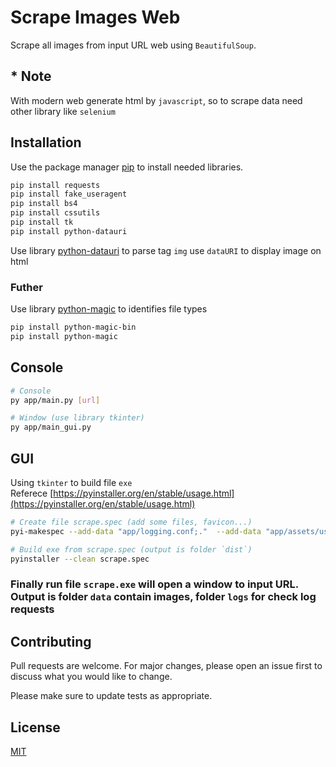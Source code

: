 # Scrape Images Web

Scrape all images from input URL web using `BeautifulSoup`.

## * Note

With modern web generate html by `javascript`, so to scrape data need other library like `selenium`

## Installation

Use the package manager [pip](https://pip.pypa.io/en/stable/) to install needed libraries.

```bash
pip install requests
pip install fake_useragent
pip install bs4
pip install cssutils
pip install tk
pip install python-datauri
```
Use library [python-datauri](https://pypi.org/project/python-datauri) to parse tag `img` use `dataURI` to display image on html

### Futher

Use library [python-magic](https://pypi.org/project/python-magic) to identifies file types

```bash
pip install python-magic-bin
pip install python-magic
```

## Console

```bash
# Console
py app/main.py [url]

# Window (use library tkinter)
py app/main_gui.py
```


## GUI
Using `tkinter` to build file `exe`<br>
Referece [https://pyinstaller.org/en/stable/usage.html](https://pyinstaller.org/en/stable/usage.html)
```bash
# Create file scrape.spec (add some files, favicon...)
pyi-makespec --add-data "app/logging.conf;."  --add-data "app/assets/user_agents.txt;assets/" --windowed --icon=app/favicon.ico --name scrape app/main_gui.py
```

```bash
# Build exe from scrape.spec (output is folder `dist`)
pyinstaller --clean scrape.spec
```

### Finally run file `scrape.exe` will open a window to input URL. Output is folder `data` contain images, folder `logs` for check log requests

## Contributing

Pull requests are welcome. For major changes, please open an issue first
to discuss what you would like to change.

Please make sure to update tests as appropriate.

## License

[MIT](https://choosealicense.com/licenses/mit/)